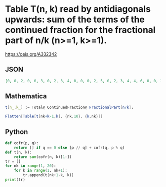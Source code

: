 # Table T\(n, k\) read by antidiagonals upwards: sum of the terms of the continued fraction for the fractional part of n/k \(n\>\=1, k\>\=1\)\.
https://oeis.org/A332342
## JSON
```JSON
[0, 0, 2, 0, 0, 3, 0, 2, 3, 4, 0, 0, 0, 2, 5, 0, 2, 3, 4, 4, 6, 0, 0, 3, 0, 4, 3, 7, 0, 2, 0, 4, 5, 2, 5, 8, 0, 0, 3, 2, 0, 3, 5, 4, 9, 0, 2, 3, 4, 5, 6, 5, 5, 6, 10, 0, 0, 0, 0, 4, 0, 5, 2, 3, 5, 11, 0, 2, 3, 4, 4, 6, 7, 5, 6, 6, 7, 12, 0, 0, 3, 2, 5, 3, 0, 4, 6, 4, 6, 6, 13]
```
## Mathematica
```Mathematica
t[n_,k_] := Total@ ContinuedFraction@ FractionalPart[n/k];
```
```Mathematica
Flatten[Table[t[nk+k-1,k], {nk,10}, {k,nk}]]
```
## Python
```Python
def cofr(p, q):
    return [] if q == 0 else [p // q] + cofr(q, p % q)
def t(n, k):
    return sum(cofr(n, k)[1:])
tr = []
for nk in range(1, 20):
    for k in range(1, nk+1):
        tr.append(t(nk+1-k, k))
print(tr)
```
